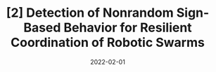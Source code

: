 ---
title: "[2] Detection of Nonrandom Sign-Based Behavior for Resilient Coordination of Robotic Swarms"
collection: publications
detail: "enabled"
outlink: 'https://paulbonczek.github.io/projects/TRO2022/'
# excerpt: 'This paper is about the number 2. The number 3 is left for future work.'
date: 2022-02-01
venue: 'IEEE Transactions on Robotics ( Volume: 38, Issue: 1, Feb. 2022)'
paperurl: '/files/pdf/publications/Detection_of_Nonrandom_Sign-Based_Behavior_for_Resilient_Coordination_of_Robotic_Swarms.pdf'
link: 'https://ieeexplore.ieee.org/abstract/document/9686360'
citation: 'Bonczek, P.J., Peddi, R., <strong>Gao, S.</strong> and Bezzo, N., 2022. Detection of Nonrandom Sign-Based Behavior for Resilient Coordination of Robotic Swarms. IEEE Transactions on Robotics(<strong>T-RO</strong>).'
order_number: 70
---